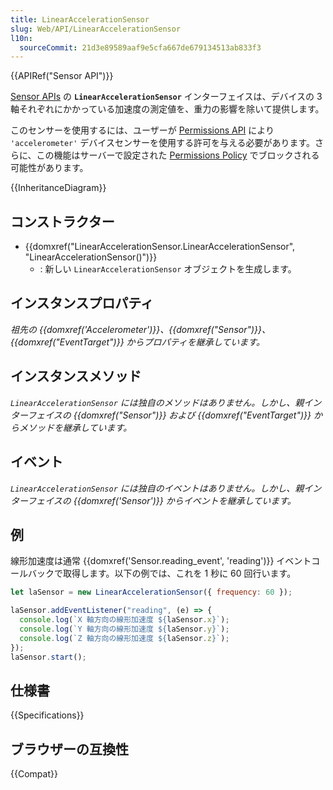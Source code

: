 ```yaml
---
title: LinearAccelerationSensor
slug: Web/API/LinearAccelerationSensor
l10n:
  sourceCommit: 21d3e89589aaf9e5cfa667de679134513ab833f3
---
```


{{APIRef("Sensor API")}}

[Sensor APIs](/ja/docs/Web/API/Sensor_APIs) の **`LinearAccelerationSensor`** インターフェイスは、デバイスの 3 軸それぞれにかかっている加速度の測定値を、重力の影響を除いて提供します。

このセンサーを使用するには、ユーザーが [Permissions API](/ja/docs/Web/API/Permissions_API) により `'accelerometer'` デバイスセンサーを使用する許可を与える必要があります。さらに、この機能はサーバーで設定された [Permissions Policy](/ja/docs/Web/HTTP/Permissions_Policy) でブロックされる可能性があります。

{{InheritanceDiagram}}

## コンストラクター

- {{domxref("LinearAccelerationSensor.LinearAccelerationSensor", "LinearAccelerationSensor()")}}
  - : 新しい `LinearAccelerationSensor` オブジェクトを生成します。

## インスタンスプロパティ

_祖先の {{domxref('Accelerometer')}}、{{domxref("Sensor")}}、{{domxref("EventTarget")}} からプロパティを継承しています。_

## インスタンスメソッド

_`LinearAccelerationSensor` には独自のメソッドはありません。しかし、親インターフェイスの {{domxref("Sensor")}} および {{domxref("EventTarget")}} からメソッドを継承しています。_

## イベント

_`LinearAccelerationSensor` には独自のイベントはありません。しかし、親インターフェイスの {{domxref('Sensor')}} からイベントを継承しています。_

## 例

線形加速度は通常 {{domxref('Sensor.reading_event', 'reading')}} イベントコールバックで取得します。以下の例では、これを 1 秒に 60 回行います。

```js
let laSensor = new LinearAccelerationSensor({ frequency: 60 });

laSensor.addEventListener("reading", (e) => {
  console.log(`X 軸方向の線形加速度 ${laSensor.x}`);
  console.log(`Y 軸方向の線形加速度 ${laSensor.y}`);
  console.log(`Z 軸方向の線形加速度 ${laSensor.z}`);
});
laSensor.start();
```

## 仕様書

{{Specifications}}

## ブラウザーの互換性

{{Compat}}

